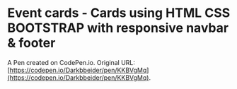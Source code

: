 # Event cards - Cards using HTML CSS BOOTSTRAP with responsive navbar & footer

A Pen created on CodePen.io. Original URL: [https://codepen.io/Darkbbeider/pen/KKBVgMq](https://codepen.io/Darkbbeider/pen/KKBVgMq).


